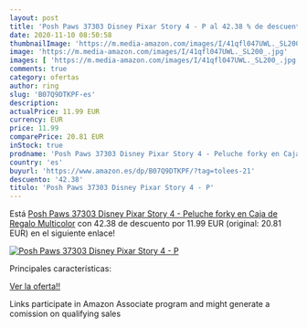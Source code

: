 ```yaml
---
layout: post
title: 'Posh Paws 37303 Disney Pixar Story 4 - P al 42.38 % de descuento'
date: 2020-11-10 08:50:58
thumbnailImage: 'https://m.media-amazon.com/images/I/41qfl047UWL._SL200_.jpg'
image: 'https://m.media-amazon.com/images/I/41qfl047UWL._SL200_.jpg'
images: [ 'https://m.media-amazon.com/images/I/41qfl047UWL._SL200_.jpg' ]
comments: true
category: ofertas
author: ring
slug: 'B07Q9DTKPF-es'
description:
actualPrice: 11.99 EUR
currency: EUR
price: 11.99
comparePrice: 20.81 EUR
inStock: true
prodname: 'Posh Paws 37303 Disney Pixar Story 4 - Peluche forky en Caja de Regalo  Multicolor'
country: 'es'
buyurl: 'https://www.amazon.es/dp/B07Q9DTKPF/?tag=tolees-21'
descuento: '42.38'
titulo: 'Posh Paws 37303 Disney Pixar Story 4 - P'
---
```


Está [Posh Paws 37303 Disney Pixar Story 4 - Peluche forky en Caja de Regalo  Multicolor](https://www.amazon.es/dp/B07Q9DTKPF/?tag=tolees-21) con 42.38 de descuento por 11.99 EUR (original: 20.81 EUR) en el siguiente enlace!

[![Posh Paws 37303 Disney Pixar Story 4 - P](https://m.media-amazon.com/images/I/41qfl047UWL._SL200_.jpg)](https://www.amazon.es/dp/B07Q9DTKPF/?tag=tolees-21)

Principales características:


[Ver la oferta!!](https://www.amazon.es/dp/B07Q9DTKPF/?tag=tolees-21)

Links participate in Amazon Associate program and might generate a comission on qualifying sales


